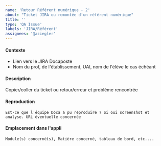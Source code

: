 ```yaml
--- 
name: 'Retour Référent numérique - 2' 
about: "Ticket JIRA ou remontée d'un référent numérique"
title: ''
type: 'QA Issue'
labels: 'JIRA/Référent'
assignees: '@aziegler'
---
```

#### Contexte
 - Lien vers le JIRA Docaposte
 - Nom du prof, de l'établissement, UAI, nom de l'élève le cas échéant

#### Description
  Copier/coller du ticket ou retour/erreur et problème rencontrée

#### Reproduction
    Est-ce que l'équipe Doca a pu reproduire ? Si oui screenshot et analyse. URL éventuelle concernée

#### Emplacement dans l'appli
    Module(s) concerné(s), Matière concerné, tableau de bord, etc....
